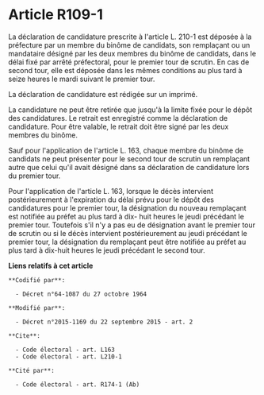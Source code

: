 # Article R109-1

La déclaration de candidature prescrite à l'article L. 210-1 est déposée à la préfecture par un membre du binôme de
candidats, son remplaçant ou un mandataire désigné par les deux membres du binôme de candidats, dans le délai fixé par arrêté
préfectoral, pour le premier tour de scrutin. En cas de second tour, elle est déposée dans les mêmes conditions au plus tard
à seize heures le mardi suivant le premier tour. 

La déclaration de candidature est rédigée sur un imprimé. 

La candidature ne peut être retirée que jusqu'à la limite fixée pour le dépôt des candidatures. Le retrait est enregistré
comme la déclaration de candidature. Pour être valable, le retrait doit être signé par les deux membres du binôme. 

Sauf pour l'application de l'article L. 163, chaque membre du binôme de candidats ne peut présenter pour le second tour de
scrutin un remplaçant autre que celui qu'il avait désigné dans sa déclaration de candidature lors du premier tour. 

Pour l'application de l'article L. 163, lorsque le décès intervient postérieurement à l'expiration du délai prévu pour le
dépôt des candidatures pour le premier tour, la désignation du nouveau remplaçant est notifiée au préfet au plus tard à dix-
huit heures le jeudi précédant le premier tour. Toutefois s'il n'y a pas eu de désignation avant le premier tour de scrutin
ou si le décès intervient postérieurement au jeudi précédant le premier tour, la désignation du remplaçant peut être notifiée
au préfet au plus tard à dix-huit heures le jeudi précédant le second tour.

**Liens relatifs à cet article**

	**Codifié par**:

	  - Décret n°64-1087 du 27 octobre 1964

	**Modifié par**:

	  - Décret n°2015-1169 du 22 septembre 2015 - art. 2

	**Cite**:

	  - Code électoral - art. L163
	  - Code électoral - art. L210-1

	**Cité par**:

	  - Code électoral - art. R174-1 (Ab)
